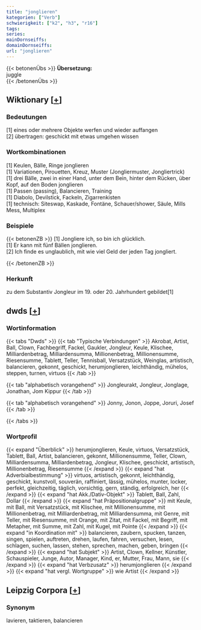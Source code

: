 ```yaml
---
title: "jonglieren"
kategorien: ["Verb"]
schwierigkeit: ["k2", "h3", "r16"]
tags:
series:
mainDornseiffs:
domainDornseiffs:
url: "jonglieren"
---
```


{{< betonenÜbs >}}
**Übersetzung:**  
juggle  
{{< /betonenÜbs >}}

## Wiktionary [[+](https://de.wiktionary.org/wiki/jonglieren)]

### Bedeutungen
[1] eines oder mehrere Objekte werfen und wieder auffangen  
[2] übertragen: geschickt mit etwas umgehen wissen  

### Wortkombinationen
[1] Keulen, Bälle, Ringe jonglieren  
[1] Variationen, Pirouetten, Kreuz, Muster (Jongliermuster, Jongliertrick)  
[1] drei Bälle, zwei in einer Hand, unter dem Bein, hinter dem Rücken, über Kopf, auf den Boden jonglieren  
[1] Passen (passing), Balancieren, Training  
[1] Diabolo, Devilstick, Fackeln, Zigarrenkisten  
[1] technisch: Siteswap, Kaskade, Fontäne, Schauer/shower, Säule, Mills Mess, Multiplex  

### Beispiele
{{< betonenZB >}}
[1] Jongliere ich, so bin ich glücklich.  
[1] Er kann mit fünf Bällen jonglieren.  
[2] Ich finde es unglaublich, mit wie viel Geld der jeden Tag jongliert.  

{{< /betonenZB >}}
### Herkunft
zu dem Substantiv Jongleur im 19. oder 20. Jahrhundert gebildet[1]  



## dwds [[+](https://www.dwds.de/wb/jonglieren)]

### Wortinformation
{{< tabs "Dwds" >}}
{{< tab "Typische Verbindungen" >}}
Akrobat, Artist, Ball, Clown, Fachbegriff, Fackel, Gaukler, Jongleur, Keule, Klischee, Milliardenbetrag, Milliardensumma, Millionenbetrag, Millionensumme, Riesensumme, Tablett, Teller, Tennisball, Versatzstück, Weinglas, artistisch, balancieren, gekonnt, geschickt, herumjonglieren, leichthändig, mühelos, steppen, turnen, virtuos
{{< /tab >}}

{{< tab "alphabetisch vorangehend" >}}
Jongleurakt, Jongleur, Jonglage, Jonathan, Jom Kippur
{{< /tab >}}

{{< tab "alphabetisch vorangehend" >}}
Jonny, Jonon, Joppe, Joruri, Josef
{{< /tab >}}

{{< /tabs >}}

### Wortprofil
{{< expand "Überblick" >}} herumjonglieren, Keule, virtuos, Versatzstück, Tablett, Ball, Artist, balancieren, gekonnt, Millionensumme, Teller, Clown, Milliardensumma, Milliardenbetrag, Jongleur, Klischee, geschickt, artistisch, Millionenbetrag, Riesensumme {{< /expand >}}
{{< expand "hat Adverbialbestimmung" >}} virtuos, artistisch, gekonnt, leichthändig, geschickt, kunstvoll, souverän, raffiniert, lässig, mühelos, munter, locker, perfekt, gleichzeitig, täglich, vorsichtig, gern, ständig, erfolgreich, her {{< /expand >}}
{{< expand "hat Akk./Dativ-Objekt" >}} Tablett, Ball, Zahl, Dollar {{< /expand >}}
{{< expand "hat Präpositionalgruppe" >}} mit Keule, mit Ball, mit Versatzstück, mit Klischee, mit Millionensumme, mit Millionenbetrag, mit Milliardenbetrag, mit Milliardensumma, mit Genre, mit Teller, mit Riesensumme, mit Orange, mit Zitat, mit Fackel, mit Begriff, mit Metapher, mit Summe, mit Zahl, mit Kugel, mit Pointe {{< /expand >}}
{{< expand "in Koordination mit" >}} balancieren, zaubern, spucken, tanzen, singen, spielen, auftreten, drehen, laufen, fahren, versuchen, lesen, schlagen, suchen, lassen, stehen, sprechen, machen, geben, bringen {{< /expand >}}
{{< expand "hat Subjekt" >}} Artist, Clown, Kellner, Künstler, Schauspieler, Junge, Autor, Manager, Kind, er, Mutter, Frau, Mann, sie {{< /expand >}}
{{< expand "hat Verbzusatz" >}} herumjonglieren {{< /expand >}}
{{< expand "hat vergl. Wortgruppe" >}} wie Artist {{< /expand >}}

## Leipzig Corpora [[+](https://corpora.uni-leipzig.de/en/res?word=jonglieren&corpusId=deu_newscrawl-public_2018)]


### Synonym
lavieren, taktieren, balancieren

